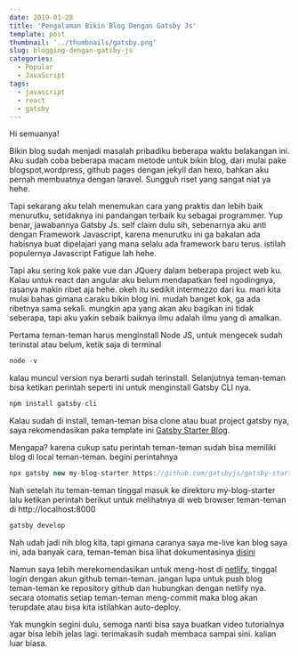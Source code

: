 ```yaml
---
date: 2019-01-28
title: 'Pengalaman Bikin Blog Dengan Gatsby Js'
template: post
thumbnail: '../thumbnails/gatsby.png'
slug: blogging-dengan-gatsby-js
categories:
  - Popular
  - JavaScript
tags:
  - javascript
  - react
  - gatsby
---
```


Hi semuanya!

Bikin blog sudah menjadi masalah pribadiku beberapa waktu belakangan ini.
Aku sudah coba beberapa macam metode untuk bikin blog, dari mulai pake blogspot,wordpress, github pages dengan jekyll dan hexo, bahkan aku pernah membuatnya dengan laravel. Sungguh riset yang sangat niat ya hehe. 

Tapi sekarang aku telah menemukan cara yang praktis dan lebih baik menurutku, setidaknya ini pandangan terbaik ku sebagai programmer. Yup benar, jawabannya Gatsby Js. self claim dulu sih, sebenarnya aku anti dengan Framework Javascript, karena menurutku ini ga bakalan ada habisnya buat dipelajari yang mana selalu ada framework baru terus. istilah populernya Javascript Fatigue lah hehe. 

Tapi aku sering kok pake vue dan JQuery dalam beberapa project web ku. Kalau untuk react dan angular aku belum mendapatkan feel ngodingnya, rasanya makin ribet aja hehe. okeh itu sedikit intermezzo dari ku. mari kita mulai bahas gimana caraku bikin blog ini. mudah banget kok, ga ada ribetnya sama sekali. mungkin apa yang akan aku bagikan ini tidak seberapa, tapi aku yakin sebaik baiknya ilmu adalah ilmu yang di amalkan.

Pertama teman-teman harus menginstall Node JS, untuk mengecek sudah terinstal atau belum, ketik saja di terminal 

```jsx
node -v
```

kalau muncul version nya berarti sudah terinstall. Selanjutnya teman-teman bisa ketikan perintah seperti ini untuk menginstall Gatsby CLI nya. 

```jsx
npm install gatsby-cli
```

Kalau sudah di install, teman-teman bisa clone atau buat project gatsby nya, saya rekomendasikan paka template ini [Gatsby Starter Blog](https://github.com/gatsbyjs/gatsby-starter-blog).

Mengapa? karena cukup satu perintah teman-teman sudah bisa memiliki blog di local teman-teman. begini perintahnya

```jsx
npx gatsby new my-blog-starter https://github.com/gatsbyjs/gatsby-starter-blog
```

Nah setelah itu teman-teman tinggal masuk ke direktoru my-blog-starter lalu ketikan perintah berikut untuk melihatnya di web browser teman-teman di http://localhost:8000

```jsx
gatsby develop
```

Nah udah jadi nih blog kita, tapi gimana caranya saya me-live kan blog saya ini, ada banyak cara, teman-teman bisa lihat dokumentasinya [disini](https://www.gatsbyjs.org/docs/deploying-and-hosting/)

Namun saya lebih merekomendasikan untuk meng-host di [netlify](https://www.netlify.com/), tinggal login dengan akun github teman-teman. jangan lupa untuk push blog teman-teman ke repository github dan hubungkan dengan netlify nya. secara otomatis setiap teman-teman meng-commit maka blog akan terupdate atau bisa kita istilahkan auto-deploy.

Yak mungkin segini dulu, semoga nanti bisa saya buatkan video tutorialnya agar bisa lebih jelas lagi. terimakasih sudah membaca sampai sini. kalian luar biasa. 

